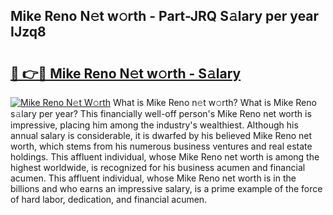 ## Mike Reno N𝚎t w𝚘rth - Part-JRQ S𝚊lary per year IJzq8

# <h2><a href="http://gc4mh8v.nevu.top/?p=Mike+Reno">🔗 👉🔴 Mike Reno N𝚎t w𝚘rth - S𝚊lary</a></h2>

[![Mike Reno N𝚎t W𝚘rth](https://i.imgur.com/Oavwk0R.jpeg)](http://gc4mh8v.nevu.top/?p=Mike+Reno)
What is Mike Reno n𝚎t w𝚘rth? What is Mike Reno s𝚊lary per year?
This financially well-off person's Mike Reno net worth is impressive, placing him among the industry's wealthiest. Although his annual salary is considerable, it is dwarfed by his believed Mike Reno net worth, which stems from his numerous business ventures and real estate holdings. This affluent individual, whose Mike Reno net worth is among the highest worldwide, is recognized for his business acumen and financial acumen. This affluent individual, whose Mike Reno net worth is in the billions and who earns an impressive salary, is a prime example of the force of hard labor, dedication, and financial acumen.
